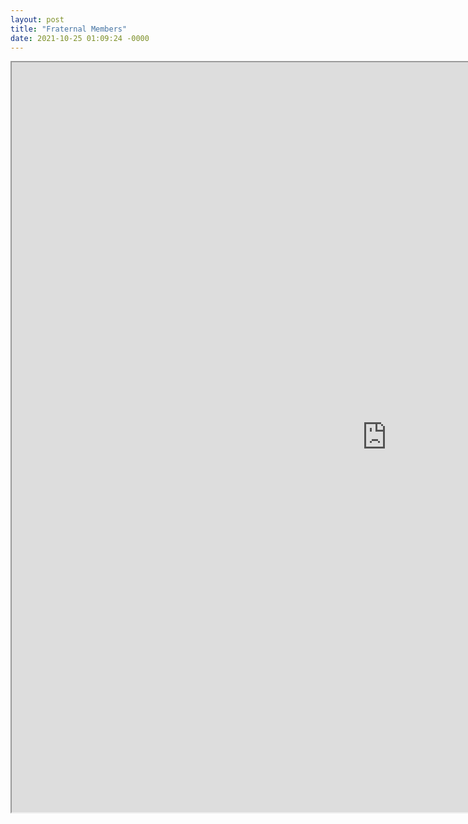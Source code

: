 ```yaml
---
layout: post
title: "Fraternal Members"
date: 2021-10-25 01:09:24 -0000
---
```


<iframe height="1200" src="https://docs.google.com/spreadsheets/d/e/2PACX-1vThUGaiBLI5QkDV4o_0r-XhM9inG7iTc9tMrjTR8JA9Jsq_kqtNNX1WO4vP1nGxNvD9YPA7DZAkQrmA/pubhtml?gid=0&amp;single=true&amp;widget=true&amp;headers=false" width="1200"></iframe>


<p></p>